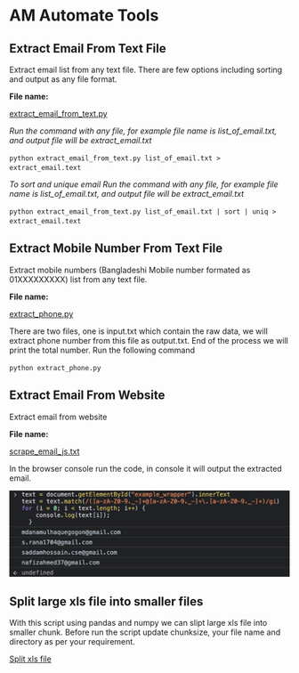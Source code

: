 # AM Automate Tools

## Extract Email From Text File

Extract email list from any text file. There are few options including sorting and output as any file format.

**File name:**

[extract_email_from_text.py](extract_email_from_text.py)

*Run the command with any file, for example file name is list_of_email.txt, and output file will be extract_email.txt*

`python extract_email_from_text.py list_of_email.txt > extract_email.text`

*To sort and unique email Run the command with any file, for example file name is list_of_email.txt, and output file will be extract_email.txt*

`python extract_email_from_text.py list_of_email.txt | sort | uniq > extract_email.text`


## Extract Mobile Number From Text File

Extract mobile numbers (Bangladeshi Mobile number formated as 01XXXXXXXXX) list from any text file. 

**File name:**

[extract_phone.py](extract_phone.py)

There are two files, one is input.txt which contain the raw data, we will extract phone number from this file as output.txt. End of the process we will print the total number. Run the following command

`python extract_phone.py`

## Extract Email From Website

Extract email from website

**File name:**

[scrape_email_js.txt](scrape_email_js.txt)

In the browser console run the code, in console it will output the extracted email.

![scrape email from website](image/scrape_email_web.png)


## Split large xls file into smaller files

With this script using pandas and numpy we can slipt large xls file into smaller chunk.
Before run the script update chunksize, your file name and directory as per your requirement.

[Split xls file](split_xl.py)